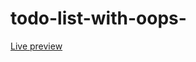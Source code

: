 # todo-list-with-oops-
<a href="https://rohitnaik21.github.io/todo-list-with-oops-/">Live preview</a>

